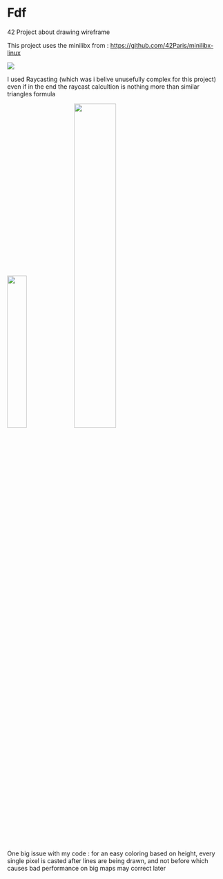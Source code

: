 # Fdf
42 Project about drawing wireframe

This project uses the minilibx from : https://github.com/42Paris/minilibx-linux

![](https://github.com/app-gitKaiwho/Fdf/blob/main/42.gif)

I used Raycasting (which was i belive unusefully complex for this project)
even if in the end the raycast calcultion is nothing more than similar triangles formula

<img src="https://github.com/app-gitKaiwho/Fdf/assets/71593397/3f303ae4-3cbe-4b50-a8e7-abdc41bcebdc" width="30%" height="30%" />
<img src="https://github.com/app-gitKaiwho/Fdf/assets/71593397/40ac2c03-db3c-461f-8f74-cce3e3c60d0e" width="43.8%" height="43.8%" />

One big issue with my code : for an easy coloring based on height, every single pixel is casted after lines are being drawn, and not before which causes bad performance on big maps may correct later
